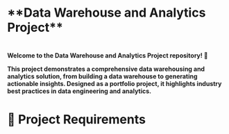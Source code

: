 <h1>**Data Warehouse and Analytics Project**<h1> 
<h4>Welcome to the Data Warehouse and Analytics Project repository! 🚀  
  
This project demonstrates a comprehensive data warehousing and analytics solution, from building a data warehouse to generating actionable insights. Designed as a portfolio project, it highlights industry best practices in data engineering and analytics.<h4>


<h1>🚀 Project Requirements<h1>
